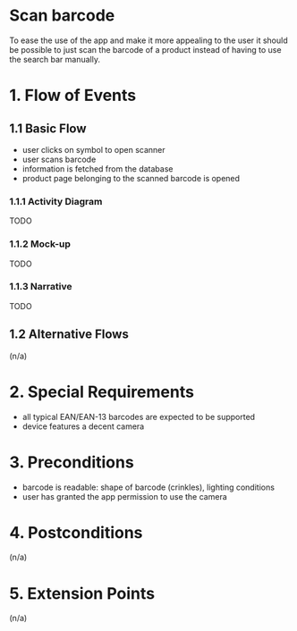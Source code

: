# Scan barcode
To ease the use of the app and make it more appealing to the user it should be possible to just scan the barcode of a product instead of having to use the search bar manually.

# 1. Flow of Events
## 1.1 Basic Flow
- user clicks on symbol to open scanner
- user scans barcode
- information is fetched from the database
- product page belonging to the scanned barcode is opened

### 1.1.1 Activity Diagram
TODO

### 1.1.2 Mock-up
TODO

### 1.1.3 Narrative
TODO

## 1.2 Alternative Flows
(n/a)

# 2. Special Requirements
- all typical EAN/EAN-13 barcodes are expected to be supported
- device features a decent camera

# 3. Preconditions
- barcode is readable: shape of barcode (crinkles), lighting conditions
- user has granted the app permission to use the camera 

# 4. Postconditions
(n/a)
 
# 5. Extension Points
(n/a)
